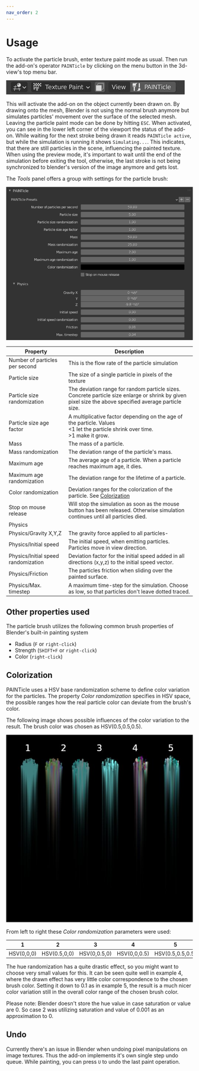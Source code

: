 ```yaml
---
nav_order: 2
---
```


# Usage

To activate the particle brush, enter texture paint mode as usual. Then run the add-on's operator
`PAINTicle` by clicking on the menu button in the 3d-view's top menu bar.

![](images//painticle_menubutton.png)

This will activate the add-on on the object currently been drawn on. By drawing onto the mesh,
Blender is not using the normal brush anymore but simulates particles' movement over the surface
of the selected mesh. Leaving the particle paint mode can be done by hitting `ESC`. When activated, you can see in the
lower left corner of the viewport the status of the add-on. While waiting for the next stroke being drawn it reads
`PAINTicle active`, but while the simulation is running it shows `Simulating...`. This indicates, that there are
still particles in the scene, influencing the painted texture. When using the preview mode, it's important to wait until
the end of the simulation before exiting the tool, otherwise, the last stroke is not being  synchronized to blender's
version of the image anymore and gets lost.

 The *Tools* panel offers a group with settings for the particle brush:

 ![](images//painticle_settings.png)

| Property                            | Description                                                                                                                                               |
| ----------------------------------- | --------------------------------------------------------------------------------------------------------------------------------------------------------- |
| Number of particles per second      | This is the flow rate of the particle simulation                                                                                                          |
| Particle size                       | The size of a single particle in pixels of the texture                                                                                                    |
| Particle size randomization         | The deviation range for random particle sizes.<br>Concrete particle size enlarge or shrink by given pixel size the above specified average particle size. |
| Particle size age factor            | A multiplicative factor depending on the age of the particle. Values <br><1 let the particle shrink over time. <br>>1 make it grow.                       |
| Mass                                | The mass of a particle.                                                                                                                                   |
| Mass randomization                  | The deviation range of the particle's mass.                                                                                                               |
| Maximum age                         | The average age of a particle. When a particle reaches maximum age, it dies.                                                                              |
| Maximum age randomization           | The deviation range for the lifetime of a particle.                                                                                                       |
| Color randomization                 | Deviation ranges for the colorization of the particle. See [Colorization](#Colorization)                                                                  |
| Stop on mouse release               | Will stop the simulation as soon as the mouse button has been released. Otherwise simulation continues until all particles died.                          |
| Physics                             |                                                                                                                                                           |
| Physics/Gravity X,Y,Z               | The gravity force applied to all particles-                                                                                                               |
| Physics/Initial speed               | The initial speed, when emitting particles. Particles move in view direction.                                                                             |
| Physics/Initial speed randomization | Deviation factor for the initial speed added in all directions (x,y,z) to the initial speed vector.                                                       |
| Physics/Friction                    | The particles friction when sliding over the painted surface.                                                                                             |
| Physics/Max. timestep               | A maximum time-step for the simulation. Choose as low, so that particles don't leave dotted traced.                                                        |

## Other properties used

The particle brush utilizes the following common brush properties of Blender's built-in painting system
 
 * Radius   (`F` or `right-click`)
 * Strength (`SHIFT+F` or `right-click`)
 * Color    (`right-click`)

## Colorization

PAINTicle uses a HSV base randomization scheme to define color variation for the particles. The property
*Color randomization* specifies in HSV space, the possible ranges how the real particle color can deviate from
the brush's color.

The following image shows possible influences of the color variation to the result. The brush color was chosen as HSV(0.5,0.5,0.5).

![](images//painticle_color_variation.jpg)

From left to right these *Color randomization* parameters were used:

|     1      |      2       |      3       |      4       |        5         |        6         |
| :--------: | :----------: | :----------: | :----------: | :--------------: | :--------------: |
| HSV(0,0,0) | HSV(0.5,0,0) | HSV(0,0.5,0) | HSV(0,0,0.5) | HSV(0.5,0.5,0.5) | HSV(0.1,0.5,0.5) |

The hue randomization has a quite drastic effect, so you might want to choose very small values for
this. It can be seen quite well in example 4, where the drawn effect has very little color
correspondence to the chosen brush color. Setting it down to 0.1 as in example 5, the result
is a much nicer color variation still in the overall color range of the chosen brush color.

Please note: Blender doesn't store the hue value in case saturation or value are 0. So case 2 was utilizing
saturation and value of 0.001 as an approximation to 0.

## Undo

Currently there's an issue in Blender when undoing pixel manipulations on image textures. Thus the add-on
implements it's own single step undo queue. While painting, you can press `U` to undo the last paint operation.